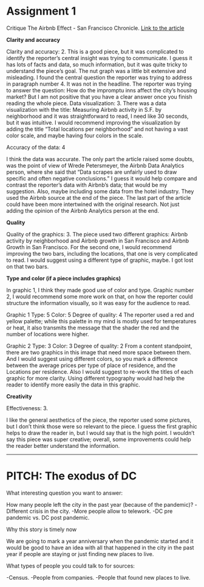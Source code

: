 # Assignment 1

Critique The Airbnb Effect - San Francisco Chronicle.
[Link to the article](https://www.sfchronicle.com/airbnb-impact-san-francisco-2015/#1)

**Clarity and accuracy** 

Clarity and accuracy: 2.
This is a good piece, but it was complicated to identify the reporter’s central insight was trying to communicate. I guess it has lots of facts and data, so much information, but it was quite tricky to understand the piece’s goal. The nut graph was a little bit extensive and misleading. I found the central question the reporter was trying to address in paragraph number 4. It was not in the headline. The reporter was trying to answer the question: How do the impromptu inns affect the city’s housing market? But I am not positive that you have a clear answer once you finish reading the whole piece.
Data visualization: 3.
There was a data visualization with the title: Measuring Airbnb activity in S.F. by neighborhood and it was straightforward to read, I need like 30 seconds, but it was intuitive. I would recommend improving the visualization by adding the title “Total locations per neighborhood” and not having a vast color scale, and maybe having four colors in the scale.

Accuracy of the data: 4

I think the data was accurate. The only part the article raised some doubts, was the point of view of Wrede Petersmeyer, the Airbnb Data Analytics person, where she said that “Data scrapes are unfairly used to draw specific and often negative conclusions.” 
I guess it would help compare and contrast the reporter’s data with Airbnb’s data; that would be my suggestion. Also, maybe including some data from the hotel industry.
They used the Airbnb source at the end of the piece. The last part of the article could have been more intertwined with the original research. Not just adding the opinion of the Airbnb Analytics person at the end.

**Quality** 

Quality of the graphics: 3.
The piece used two different graphics: Airbnb activity by neighborhood and Airbnb growth in San Francisco and Airbnb Growth in San Francisco. For the second one, I would recommend improving the two bars, including the locations, that one is very complicated to read. I would suggest using a different type of graphic, maybe. I got lost on that two bars.

**Type and color (if a piece includes graphics)** 

In graphic 1, I think they made good use of color and type. Graphic number 2, I would recommend some more work on that, on how the reporter could structure the information visually, so it was easy for the audience to read. 

Graphic 1
Type: 5
Color: 5
Degree of quality: 4
The reporter used a red and yellow palette; while this palette in my mind is mostly used for temperatures or heat, it also transmits the message that the shader the red and the number of locations were higher. 

Graphic 2
Type: 3
Color: 3
Degree of quality: 2
From a content standpoint, there are two graphics in this image that need more space between them. And I would suggest using different colors, so you mark a difference between the average prices per type of place of residence, and the Locations per residence. Also I would suggest to re-work the titles of each graphic for more clarity. Using different typography would had help the reader to identify more easily the data in this graphic.

**Creativity** 

Effectiveness: 3.

I like the general aesthetics of the piece, the reporter used some pictures, but I don’t think those were so relevant to the piece. I guess the first graphic helps to draw the reader in, but I would say that is the high point. I wouldn’t say this piece was super creative; overall, some improvements could help the reader better understand the information.

---------------

# PITCH: The exodus of DC

What interesting question you want to answer:

How many people left the city in the past year (because of the pandemic)? 
-Different crisis in the city.
-More people allow to telework.
-DC pre pandemic vs. DC post pandemic.

Why this story is timely now

We are going to mark a year anniversary when the pandemic started and it would be good to have an idea with all that happened in the city in the past year if people are staying or just finding new places to live.
 
What types of people you could talk to for sources:

-Census.
-People from companies.
-People that found new places to live.
 
